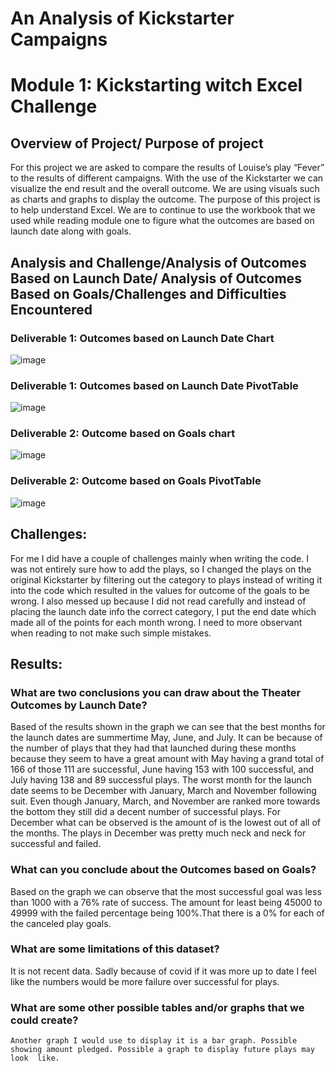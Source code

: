# An Analysis of Kickstarter Campaigns
# Module 1: Kickstarting witch Excel Challenge
## Overview of Project/ Purpose of project
 For this project we are asked to compare the results of Louise’s play “Fever” to the results of different campaigns. With the use of the Kickstarter we can visualize the end result and the overall outcome. We are using visuals such as charts and graphs to display the outcome. The purpose of this project is to help understand Excel. We are to continue to use the workbook that we used while reading module one to figure what the outcomes are based on launch date along with goals.
## Analysis and Challenge/Analysis of Outcomes Based on Launch Date/ Analysis of Outcomes Based on Goals/Challenges and Difficulties Encountered
### Deliverable 1: Outcomes based on Launch Date Chart
![image](https://user-images.githubusercontent.com/99035696/158084749-608b9dff-4401-4228-b11a-8dc3abf73da0.png)
### Deliverable 1: Outcomes based on Launch Date PivotTable
![image](https://user-images.githubusercontent.com/99035696/158084791-024bc553-4724-413c-bfe2-4c44294ba9c8.png)
### Deliverable 2: Outcome based on Goals chart
![image](https://user-images.githubusercontent.com/99035696/158084819-cfa70b84-9125-4f4e-a4ae-5f76701d1aec.png)
### Deliverable 2: Outcome based on Goals PivotTable
![image](https://user-images.githubusercontent.com/99035696/158084843-b78ad0a5-017f-4079-b3db-e15b53825a6d.png)
## Challenges:
 For me I did have a couple of challenges mainly when writing the code. I was not entirely sure how to add the plays, so I changed the plays on the original Kickstarter by filtering out the category to plays instead of writing it into the code which resulted in the values for outcome of the goals to be wrong. I also messed up because I did not read carefully and instead of placing the launch date info the correct category, I put the end date which made all of the points for each month wrong. I need to more observant when reading to not make such simple mistakes.
 ## Results:
 ###  What are two conclusions you can draw about the Theater Outcomes by Launch Date?
 Based of the results shown in the graph we can see that the best months for the launch dates are summertime May, June, and July. It can be because of the number of plays that they had that launched during these months because they seem to have a great amount with May having a grand total of 166 of those 111 are successful, June having 153 with 100 successful, and July having 138 and 89 successful plays.
The worst month for the launch date seems to be December with January, March and November following suit. Even though January, March, and November are ranked more towards the bottom they still did a decent number of successful plays. For December what can be observed is the amount of is the lowest out of all of the months. The plays in December was pretty much neck and neck for successful and failed.
### What can you conclude about the Outcomes based on Goals?
 Based on the graph we can observe that the most successful goal was less than 1000 with a 76% rate of success. The amount for least being 45000 to 49999 with the failed percentage being 100%.That there is a 0% for each of the canceled play goals.
 ###  What are some limitations of this dataset?
 It is not recent data. Sadly because of covid if it was more up to date I feel like the numbers would be more failure over successful for plays.
 ###  What are some other possible tables and/or graphs that we could create?
 	Another graph I would use to display it is a bar graph. Possible showing amount pledged. Possible a graph to display future plays may look  like.
